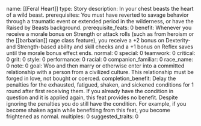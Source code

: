 name: [[Feral Heart]]
type: Story
description: In your chest beasts the heart of a wild beast.
prerequisites: You must have reverted to savage behavior through a traumatic event or extended period in the wilderness, or have the Raised by Beasts background.
prerequisite_feats: 0
benefit: Whenever you receive a morale bonus on Strength or attack rolls (such as from heroism or the [[barbarian]] rage class feature), you receive a +2 bonus on Dexterity- and Strength-based ability and skill checks and a +1 bonus on Reflex saves until the morale bonus effect ends.
normal: 0
special: 0
teamwork: 0
critical: 0
grit: 0
style: 0
performance: 0
racial: 0
companion_familiar: 0
race_name: 0
note: 0
goal: Woo and then marry or otherwise enter into a committed relationship with a person from a civilized culture. This relationship must be forged in love, not bought or coerced.
completion_benefit: Delay the penalties for the exhausted, fatigued, shaken, and sickened conditions for 1 round after first receiving them. If you already have the condition in question and it is applied again, this feat provides no benefit. Despite ignoring the penalties you do still have the condition. For example, if you become shaken again while benefiting from this feat, you become frightened as normal.
multiples: 0
suggested_traits: 0

